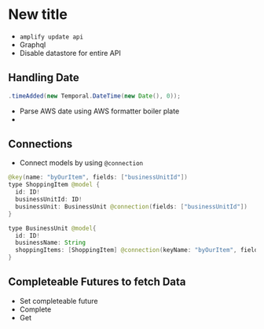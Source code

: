 # New title

- `amplify update api`
- Graphql
- Disable datastore for entire API

## Handling Date

```java
.timeAdded(new Temporal.DateTime(new Date(), 0));
```

- Parse AWS date using AWS formatter boiler plate
- 


## Connections

- Connect models by using `@connection`

```java
@key(name: "byOurItem", fields: ["businessUnitId"])
type ShoppingItem @model {
  id: ID!
  businessUnitId: ID!
  businessUnit: BusinessUnit @connection(fields: ["businessUnitId"])
}

type BusinessUnit @model{
  id: ID!
  businessName: String
  shoppingItems: [ShoppingItem] @connection(keyName: "byOurItem", fields:["id"])
}
```

## Completeable Futures to fetch Data

- Set completeable future
- Complete
- Get